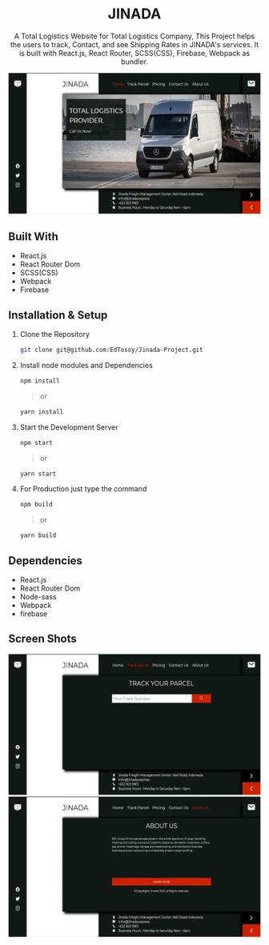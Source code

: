 <h1 align="center">
  JINADA 
  
</h1>
<p align="center">
  A Total Logistics Website for Total Logistics Company,
  This Project helps the users to track, Contact, and see Shipping Rates in JINADA's services. It is
  built with React.js, React Router, SCSS(CSS), Firebase, Webpack as bundler.
</p>

![demo](https://github.com/EdTosoy/Jinada-Project/blob/master/Demo.png?raw=true)

## Built With

- React.js
- React Router Dom
- SCSS(CSS)
- Webpack
- Firebase

## Installation & Setup

1. Clone the Repository

   ```sh
   git clone git@github.com:EdTosoy/Jinada-Project.git
   ```

2. Install node modules and Dependencies

   ```sh
   npm install
   ```

   > or

   ```sh
   yarn install
   ```

3. Start the Development Server

   ```sh
   npm start
   ```

   > or

   ```sh
   yarn start
   ```

4. For Production just type the command

   ```sh
   npm build
   ```

   > or

   ```sh
   yarn build
   ```

## Dependencies

- React.js
- React Router Dom
- Node-sass
- Webpack
- firebase

## Screen Shots

![demo](https://github.com/EdTosoy/Jinada-Project/blob/master/ScreenShot1.png?raw=true)
![demo](https://github.com/EdTosoy/Jinada-Project/blob/master/ScreenShot2.png?raw=true)
